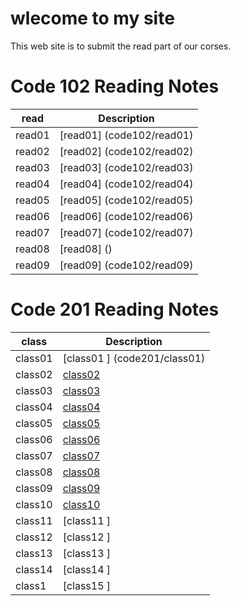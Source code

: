 # wlecome to my site
This web site is to submit the read part of our corses.
# Code 102 Reading Notes
| read      | Description |
| ----------- | ----------- |
| read01      | [read01] (code102/read01)  |
| read02      | [read02] (code102/read02)  |
| read03      | [read03] (code102/read03)  |
| read04      | [read04] (code102/read04)  |
| read05      | [read05] (code102/read05)  |
| read06      | [read06] (code102/read06)  |
| read07      | [read07] (code102/read07)  |
| read08      | [read08] ()  |
| read09      | [read09] (code102/read09)  |

# Code 201 Reading Notes
| class        | Description |
| -----------  | ----------- |
| class01      | [class01 ] (code201/class01)|
| class02      | [class02 ](code201/class02)|
| class03      | [class03 ](code201/class03) |
| class04      | [class04 ](code201/class04) |
| class05      | [class05 ](code201/class05)|
| class06      | [class06 ](code201/class06) |
| class07      | [class07 ](code201/class07) |
| class08      | [class08 ](code201/class08) |
| class09      | [class09 ](code201/class09) |
| class10      | [class10 ](code201/class010) |
| class11      | [class11 ] |
| class12      | [class12 ] |
| class13      | [class13 ] |
| class14      | [class14 ] |
| class1       | [class15 ] |





